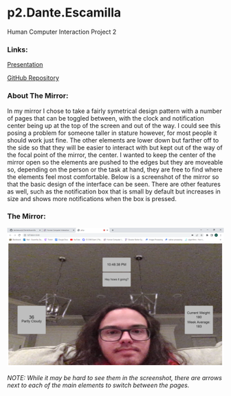 # p2.Dante.Escamilla
Human Computer Interaction Project 2

### Links:

[Presentation](https://danteesca.github.io/p2.Dante.Escamilla/)

[GitHub Repository](https://github.com/danteesca/p2.Dante.Escamilla)

### About The Mirror:

In my mirror I chose to take a fairly symetrical design pattern with a number of pages that can be toggled between, with the clock and notification center being up at the top of the screen and out of the way. I could see this posing a problem for someone taller in stature however, for most people it should work just fine. The other elements are lower down but farther off to the side so that they will be easier to interact with but kept out of the way of the focal point of the mirror, the center. I wanted to keep the center of the mirror open so the elements are pushed to the edges but they are moveable so, depending on the person or the task at hand, they are free to find where the elements feel most comfortable. Below is a screenshot of the mirror so that the basic design of the interface can be seen. There are other features as well, such as the notification box that is small by default but increases in size and shows more notifications when the box is pressed. 

### The Mirror:

![Mirror](https://github.com/danteesca/p2.Dante.Escamilla/blob/main/assets/p5.js%20-%20Google%20Chrome%2011_15_2022%2010_48_38%20PM.png)

*NOTE: While it may be hard to see them in the screenshot, there are arrows next to each of the main elements to switch between the pages.*
